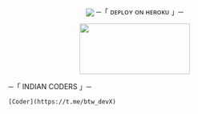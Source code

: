 

<p align="center">
  <img src="https://te.legra.ph/file/acc2d2f9d5544b3312180.jpg"

<p

<h3 align="center">
    ─「 ᴅᴇᴩʟᴏʏ ᴏɴ ʜᴇʀᴏᴋᴜ 」─
</h3>

<p align="center"><a href="https://dashboard.heroku.com/new?template=https://github.com/itsdevxd/DevilX"> <img src="https://img.shields.io/badge/Deploy%20On%20Heroku-black?style=for-the-badge&logo=heroku" width="220" height="100.45"/></a></p>



─「 INDIAN CODERS 」─

    [Coder](https://t.me/btw_devX)
